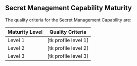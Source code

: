 ## Secret Management Capability Maturity

The quality criteria for the Secret Management Capability are:

<table>
  <thead>
    <tr class="header">
      <th><strong>Maturity Level</strong></th>
      <th><strong>Quality Criteria</strong></th>
    </tr>
  </thead>
  <tbody>
    <tr>
      <td>Level 1</td>
      <td>[tk profile level 1]</td>
    </tr>
    <tr>
      <td>Level 2</td>
      <td>[tk profile level 2]</td>
    </tr>
    <tr>
      <td>Level 3</td>
      <td>[tk profile level 3]</td>
    </tr>
  </tbody>
</table>
